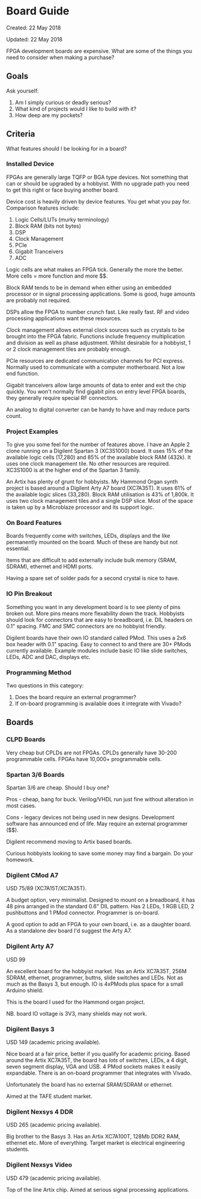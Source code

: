 # Board Guide
Created: 22 May 2018

Updated: 22 May 2018

FPGA development boards are expensive. What are some of the things you
need to consider when making a purchase?

## Goals

Ask yourself:

1. Am I simply curious or deadly serious?
2. What kind of projects would I like to build with it?
3. How deep are my pockets?

## Criteria

What features should I be looking for in a board?

### Installed Device

FPGAs are generally large TQFP or BGA type devices. Not something that can or should 
be upgraded by a hobbyist. With no upgrade path you need to get this right or face
buying another board.

Device cost is heavily driven by device features. You get what you pay for. Comparison
features include:

1. Logic Cells/LUTs (murky terminology)
1. Block RAM (bits not bytes)
1. DSP
1. Clock Management
1. PCIe
1. Gigabit Tranceivers
1. ADC

Logic cells are what makes an FPGA tick. Generally the more the better. More cells
= more function and more $$.

Block RAM tends to be in demand when either using an embedded processor or
in signal processing applications. Some is good, huge amounts are
probably not required.

DSPs allow the FPGA to number crunch fast. Like really fast. RF and video processing
applications want these resources.

Clock management allows external clock sources such as crystals to be brought into
the FPGA fabric. Functions include frequency multiplication and division as well
as phase adjustment. Whilst desirable for a hobbyist, 1 or 2 clock management tiles are
probably enough.

PCIe resources are dedicated communication channels for PCI express. Normally used
to communicate with a computer motherboard. Not a low end function.

Gigabit tranceivers allow large amounts of data to enter and exit the chip quickly.
You won't normally find gigabit pins on entry level FPGA boards, they generally require
special RF connectors.

An analog to digital converter can be handy to have and may reduce parts count.

### Project Examples

To give you some feel for the number of features above.
I have an Apple 2 clone running on a Digilent Spartan 3 (XC3S1000) board. It uses 15%
of the available logic cells (17,280) and 85% of the available block RAM (432k).
It uses one clock management tile. No other resources are required.
XC3S1000 is at the higher end of the Spartan 3 family.

An Artix has plenty of grunt for hobbyists. My Hammond Organ synth project
is based around a Digilent Arty A7 board (XC7A35T).
It uses 61% of the available logic slices (33,280). Block RAM utilisation 
is 43% of 1,800k. It uses two clock management tiles and a single DSP slice.
Most of the space is taken up by a Microblaze processor and its support logic.

### On Board Features

Boards frequently come with switches, LEDs, displays and the like permanently
mounted on the board. Much of these are handy but not essential.

Items that are difficult to add externally include bulk memory (SRAM, SDRAM),
ethernet and HDMI ports.

Having a spare set of solder pads for a second crystal is nice to have.

### IO Pin Breakout

Something you want in any development board is to see plenty of pins broken out.
More pins means more flexability down the track. Hobbyists should look for connectors
that are easy to breadboard, i.e. DIL headers on 0.1" spacing. FMC and SMC connectors
are no hobbyist friendly.

Digilent boards have their own IO standard called PMod. This uses a 2x6 box header
with 0.1" spacing. Easy to connect to and there are 30+ PMods currently available.
Example modules include basic IO like slide switches, LEDs, ADC and DAC, displays
etc.

### Programming Method

Two questions in this category:
1. Does the board require an external programmer?
2. If on-board programming is available does it integrate with Vivado?

## Boards

### CLPD Boards

Very cheap but CPLDs are not FPGAs. CPLDs generally have 30-200 programmable cells.
FPGAs have 10,000+ programmable cells.

### Spartan 3/6 Boards

Spartan 3/6 are cheap. Should I buy one?

Pros - cheap, bang for buck. Verilog/VHDL run just fine without alteration in
most cases.

Cons - legacy devices not being used in new designs. Development software has
announced end of life. May require an external programmer ($$).

Digilent recommend moving to Artix based boards.

Curious hobbyists looking to save some money may find a bargain. Do your homework.

### Digilent CMod A7

USD 75/89 (XC7A15T/XC7A35T).

A budget option, very minimalist. Designed to mount on a breadboard, it has 48 
pins arranged in the standard 0.6" DIL pattern. Has 2 LEDs, 1 RGB LED, 2 pushbuttons
and 1 PMod connector. Programmer is on-board.

A good option to add an FPGA to your own board, i.e. as a daughter board.
As a standalone dev board I'd suggest the Arty A7.

### Digilent Arty A7

USD 99

An excellent board for the hobbyist market. Has an Artix XC7A35T, 256M SDRAM,
ethernet, programmer, buttns, slide switches and LEDs. Not as much as the
Basys 3, but enough. IO is 4xPMods plus space for a small Arduino shield.

This is the board I used for the Hammond organ project.

NB. board IO voltage is 3V3, many shields may not work.

### Digilent Basys 3

USD 149 (academic pricing available).

Nice board at a fair price, better if you qualify for academic pricing.
Based around the Artix XC7A35T, the board has *lots* of 
switches, LEDs, a 4 digit, seven segment display, VGA and USB.
4 PMod sockets makes it easily expandable.
There is an on-board programmer that integrates with Vivado.

Unfortunately the board has no external SRAM/SDRAM or ethernet.

Aimed at the TAFE student market.

### Digilent Nexsys 4 DDR

USD 265 (academic pricing available).

Big brother to the Basys 3. Has an Artix XC7A100T, 128Mb DDR2 RAM, ethernet etc.
More of everything. Target market is electrical engineering students.

### Digilent Nexsys Video

USD 479 (academic pricing available).

Top of the line Artix chip. Aimed at serious signal processing applications.
